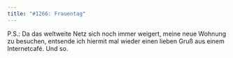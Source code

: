 ```yaml
---
title: "#1266: Frauentag"
---
```


P.S.:
Da das weltweite Netz sich noch immer weigert, meine neue Wohnung zu besuchen, entsende ich hiermit mal wieder einen lieben Gruß aus einem Internetcafé.
Und so.

